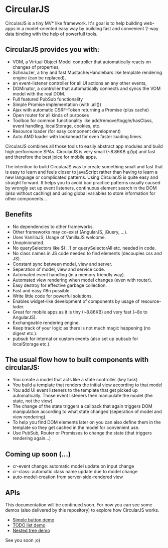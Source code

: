 # CircularJS

CircularJS is a tiny MV* like framework. It's goal is to help building web-apps in a model-oriented easy way by building fast and convenient 2-way data binding with the help of powerfull tools.

## CircularJS provides you with:

* VOM, a Virtual Object Model controller that automatically reacts on changes of properties,
* Schnauzer, a tiny and fast Mustache/Handlebars like template rendering engine (can be replaced),
* an event-listener controller for all UI actions an any other events,
* DOMinator, a controller that automatically connects and syncs the VOM model with the real DOM.
* Full featured PubSub functionality
* Simple Promise implementation (with .all())
* Ajax with automatic CSRF-Token returning a Promise (plus cache)
* Open router for all kinds of purposes
* Toolbox for common functionality like add/remove/toggle/hasClass, event handling, localStorage, cookies, etc.
* Resource loader (for easy component development)
* Auto AMD loader with lookahead for even faster loading times.

CircularJS combines all those tools to easily abstract app modules and build high performance SPAs.
CircularJS is very small (~8.86KB gZip) and fast and therefore the best joice for mobile apps.

The intention to build CircularJS was to create something small and fast that is easy to learn and feels closer to javaScript rather than having to learn a new language or complicated patterns. Using CircularJS is quite easy and straight forward. It helps you to avoid bad practice patterns usually caused by wrongly set up event listeners, continuous element search in the DOM (also without caching) and using global variables to store information for other components...

## Benefits

* No dependencies to other frameworks.
* Other frameworks may co-exist (AngularJS, jQuery, ...).
* Uses VanillaJS; Usage of VanillaJS welcome.
* Unopinionated.
* No querySelectors like $('..') or querySelectorAll etc. needed in code.
* No class names in JS code needed to find elements (decouples css and JS).
* Constant sync between model, view and server.
* Seperation of model, view and service code.
* Automated event handling (in a memory friendly way).
* Automated view rendering when model changes (even with router).
* Easy destroy for effective garbage collection.
* Fast and easy i18n possible.
* Write little code for powerful solutions.
* Enables widget-like development of components by usage of resource-loder.
* Great for mobile apps as it is tiny (~8.86KB) and very fast (~8x to AngularJS).
* Exchangeable rendering engine.
* Keep track of your logic as there is not much magic happening (no digest etc.).
* pubsub for internal or custom events (also set up pubsub for localStorage etc.).

## The usual flow how to built components with circularJS:

 * You create a model that acts like a state controller (key task)
 * You build a template that renders the initial view according to that model
 * You add UI event listeners to the template that get picked up automatically.
   Those event listeners then manipulate the model (the state, not the view)
 * The change of the state triggers a callback that again triggers DOM manipulation according to what state changed (seperation of model and view rendering).
 * To help you find DOM elements later on you can also define them in the template so they get cached in the model for convenient use.
 * Use PubSub, Router or Promisses to change the state (that triggers rendering again...)

## Coming up soon (...)

* cr-event change: automatic model update on input change
* cr-class: automatic class name update due to model change
* auto-model-creation from server-side-rendered view

## APIs

This documentation will be continued soon. For now you can see some demos (also delivered by this repository) to explore how CircularJS works.

* [Simple button demo](http://dematte.at/circularjs/)
* [TODO list demo](http://dematte.at/circularjs/todo/)
* [Nested tree demo](http://dematte.at/circularjs/tree/)

See you soon ;o)
